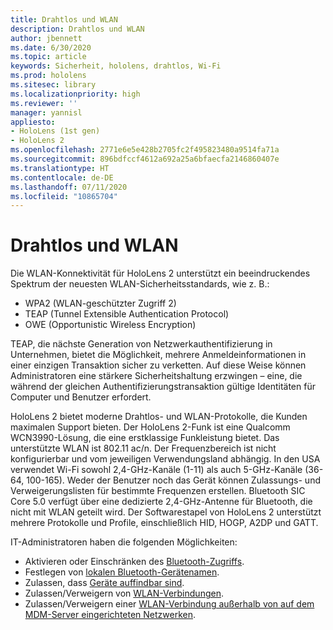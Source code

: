```yaml
---
title: Drahtlos und WLAN
description: Drahtlos und WLAN
author: jbennett
ms.date: 6/30/2020
ms.topic: article
keywords: Sicherheit, hololens, drahtlos, Wi-Fi
ms.prod: hololens
ms.sitesec: library
ms.localizationpriority: high
ms.reviewer: ''
manager: yannisl
appliesto:
- HoloLens (1st gen)
- HoloLens 2
ms.openlocfilehash: 2771e6e5e428b2705fc2f495823480a9514fa71a
ms.sourcegitcommit: 896bdfccf4612a692a25a6bfaecfa2146860407e
ms.translationtype: HT
ms.contentlocale: de-DE
ms.lasthandoff: 07/11/2020
ms.locfileid: "10865704"
---
```

# Drahtlos und WLAN

Die WLAN-Konnektivität für HoloLens 2 unterstützt ein beeindruckendes Spektrum der neuesten WLAN-Sicherheitsstandards, wie z. B.:
  * WPA2 (WLAN-geschützter Zugriff 2)  
  * TEAP (Tunnel Extensible Authentication Protocol)  
  * OWE (Opportunistic Wireless Encryption)

TEAP, die nächste Generation von Netzwerkauthentifizierung in Unternehmen, bietet die Möglichkeit, mehrere Anmeldeinformationen in einer einzigen Transaktion sicher zu verketten.  Auf diese Weise können Administratoren eine stärkere Sicherheitshaltung erzwingen – eine, die während der gleichen Authentifizierungstransaktion gültige Identitäten für Computer und Benutzer erfordert.

HoloLens 2 bietet moderne Drahtlos- und WLAN-Protokolle, die Kunden maximalen Support bieten. Der HoloLens 2-Funk ist eine Qualcomm WCN3990-Lösung, die eine erstklassige Funkleistung bietet. Das unterstützte WLAN ist 802.11 ac/n. Der Frequenzbereich ist nicht konfigurierbar und vom jeweiligen Verwendungsland abhängig. In den USA verwendet Wi-Fi sowohl 2,4-GHz-Kanäle (1-11) als auch 5-GHz-Kanäle (36-64, 100-165). Weder der Benutzer noch das Gerät können Zulassungs- und Verweigerungslisten für bestimmte Frequenzen erstellen. Bluetooth SIC Core 5.0 verfügt über eine dedizierte 2,4-GHz-Antenne für Bluetooth, die nicht mit WLAN geteilt wird. Der Softwarestapel von HoloLens 2 unterstützt mehrere Protokolle und Profile, einschließlich HID, HOGP, A2DP und GATT. 

IT-Administratoren haben die folgenden Möglichkeiten: 
  * Aktivieren oder Einschränken des [Bluetooth-Zugriffs](https://docs.microsoft.com/windows/client-management/mdm/policy-csp-connectivity#connectivity-allowbluetooth).
  * Festlegen von [lokalen Bluetooth-Gerätenamen](https://docs.microsoft.com/windows/client-management/mdm/policy-csp-bluetooth#bluetooth-localdevicename).
  * Zulassen, dass [Geräte auffindbar sind](https://docs.microsoft.com/windows/client-management/mdm/policy-csp-bluetooth#bluetooth-allowdiscoverablemode).
  * Zulassen/Verweigern von [WLAN-Verbindungen](https://docs.microsoft.com/windows/client-management/mdm/policy-csp-wifi#wifi-allowwifi). 
  * Zulassen/Verweigern einer [WLAN-Verbindung außerhalb von auf dem MDM-Server eingerichteten Netzwerken](https://docs.microsoft.com/windows/client-management/mdm/policy-csp-wifi#wifi-allowmanualwificonfiguration).

